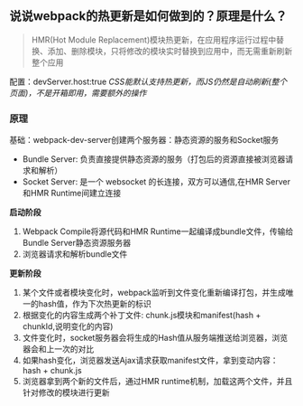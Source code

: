 ## 说说webpack的热更新是如何做到的？原理是什么？
> HMR(Hot Module Replacement)模块热更新，在应用程序运行过程中替换、添加、删除模块，只将修改的模块实时替换到应用中，而无需重新刷新整个应用

配置：devServer.host:true
*CSS能默认支持热更新，而JS仍然是自动刷新(整个页面)，不是开箱即用，需要额外的操作*

### 原理
基础：webpack-dev-server创建两个服务器：静态资源的服务和Socket服务
  - Bundle Server: 负责直接提供静态资源的服务（打包后的资源直接被浏览器请求和解析）
  - Socket Server: 是一个 websocket 的长连接，双方可以通信,在HMR Server和HMR Runtime间建立连接
  
**启动阶段**
1. Webpack Compile将源代码和HMR Runtime一起编译成bundle文件，传输给Bundle Server静态资源服务器
2. 浏览器请求和解析bundle文件

**更新阶段**
1. 某个文件或者模块变化时，webpack监听到文件变化重新编译打包，并生成唯一的hash值，作为下次热更新的标识
2. 根据变化的内容生成两个补丁文件: chunk.js模块和manifest(hash + chunkId,说明变化的内容)
3. 文件变化时，socket服务器会将生成的Hash值从服务端推送给浏览器，浏览器会和上一次的对比
4. 如果hash变化，浏览器发送Ajax请求获取manifest文件，拿到变动内容：hash + chunk.js
5. 浏览器拿到两个新的文件后，通过HMR runtime机制，加载这两个文件，并且针对修改的模块进行更新
